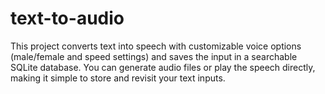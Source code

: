 # text-to-audio
This project converts text into speech with customizable voice options (male/female and speed settings) and saves the input in a searchable SQLite database. You can generate audio files or play the speech directly, making it simple to store and revisit your text inputs.
